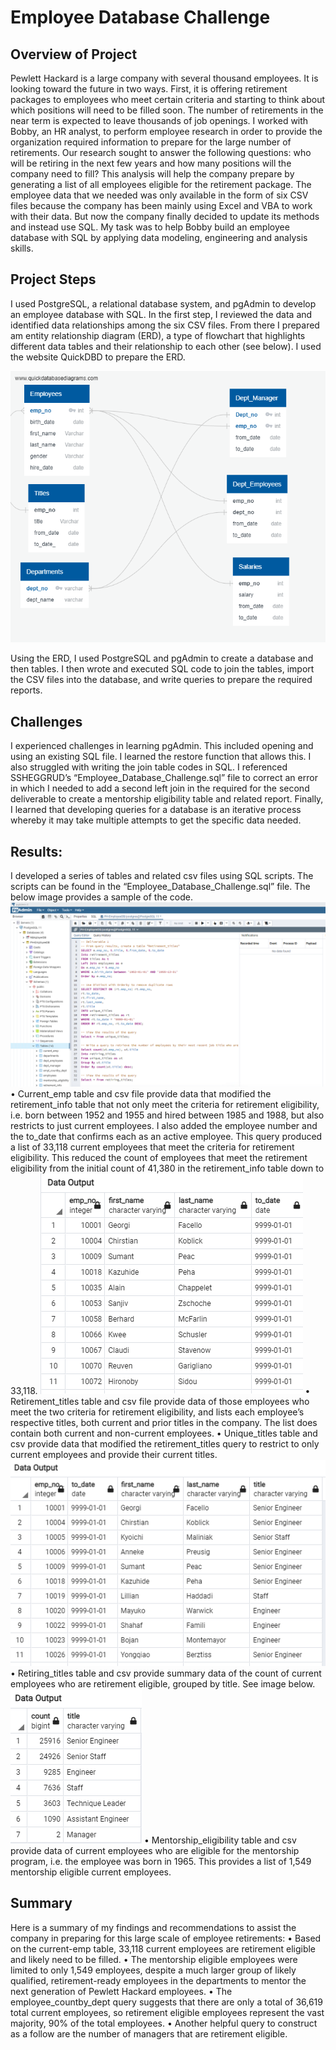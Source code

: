 # Employee Database Challenge
## Overview of Project
Pewlett Hackard is a large company with several thousand employees. It is looking toward the future in two ways. First, it is offering retirement packages to 
employees who meet certain criteria and starting to think about which positions will need to be filled soon. The number of retirements in the near term is 
expected to leave thousands of job openings. I worked with Bobby, an HR analyst, to perform employee research in order to provide the organization required 
information to prepare for the large number of retirements. Our research sought to answer the following questions: who will be retiring in the next few years 
and how many positions will the company need to fill? This analysis will help the company prepare by generating a list of all employees eligible for the 
retirement package. The employee data that we needed was only available in the form of six CSV files because the company has been mainly using Excel and VBA 
to work with their data. But now the company finally decided to update its methods and instead use SQL. My task was to help Bobby build an employee database 
with SQL by applying data modeling, engineering and analysis skills.</p>

## Project Steps
I used PostgreSQL, a relational database system, and pgAdmin to develop an employee database with SQL. In the first step, I reviewed the data and identified 
data relationships among the six CSV files. From there I prepared am entity relationship diagram (ERD), a type of flowchart that highlights different data 
tables and their relationship to each other (see below). I used the website QuickDBD to prepare the ERD.

![employeeDB.png]( https://github.com/Robertfnicholson/Pewlett-Hackard-Analysis/blob/916baf9b6003d229e7cf1b036158be4df1a3b62c/Analysis_Projects_Folder/Pewlett-Hackard-Analysis_Folder/EmployeeDB.png)
    
Using the ERD, I used PostgreSQL and pgAdmin to create a database and then tables. I then wrote and executed SQL code to join the tables, import the CSV files 
into the database, and write queries to prepare the required reports. </p>

## Challenges
I experienced challenges in learning pgAdmin. This included opening and using an existing SQL file. I learned the restore function that allows this. I also 
struggled with writing the join table codes in SQL. I referenced SSHEGGRUD’s “Employee_Database_Challenge.sql” file to correct an error in which I needed to 
add a second left join in the required for the second deliverable to create a mentorship eligibility table and related report. Finally, I learned that 
developing queries for a database is an iterative process whereby it may take multiple attempts to get the specific data needed.</p>

## Results: 
I developed a series of tables and related csv files using SQL scripts. The scripts can be found in the “Employee_Database_Challenge.sql” file. The below image 
provides a sample of the code.
![pgAdmin_SQL_code_employeeDB_queries.png]( https://github.com/Robertfnicholson/Pewlett-Hackard-Analysis/blob/3db717bcb1026901e52854cd93eb42c837e07202/Analysis_Projects_Folder/Pewlett-Hackard-Analysis_Folder/pgAdmin_SQL_code_employeeDB_queries.png)
•	Current_emp table and csv file provide data that modified the retirement_info table that not only meet the criteria for retirement eligibility, i.e. born 
between 1952 and 1955 and hired between 1985 and 1988, but also restricts to just current employees.  I also added the employee number and the to_date that 
confirms each as an active employee. This query produced a list of 33,118 current employees that meet the criteria for retirement eligibility. This reduced the 
count of employees that meet the retirement eligibility from the initial count of 41,380 in the retirement_info table down to 33,118.
![Current_emp.png]( https://github.com/Robertfnicholson/Pewlett-Hackard-Analysis/blob/0ecdac2c9dfc0e2a4da24d6f554cf4298daa527f/Analysis_Projects_Folder/Pewlett-Hackard-Analysis_Folder/Current_emp.png)
•	Retirement_titles table and csv file provide data of those employees who meet the two criteria for retirement eligibility, and lists each employee’s 
respective titles, both current and prior titles in the company. The list does contain both current and non-current employees.
•	Unique_titles table and csv provide data that modified the retirement_titles query to restrict to only current employees and provide their current titles.  
![Unique_titles.png]( https://github.com/Robertfnicholson/Pewlett-Hackard-Analysis/blob/0ecdac2c9dfc0e2a4da24d6f554cf4298daa527f/Analysis_Projects_Folder/Pewlett-Hackard-Analysis_Folder/Unique_titles.png)
•	Retiring_titles table and csv provide summary data of the count of current employees who are retirement eligible, grouped by title. See image below.
![Retiring_titles.png]( https://github.com/Robertfnicholson/Pewlett-Hackard-Analysis/blob/0ecdac2c9dfc0e2a4da24d6f554cf4298daa527f/Analysis_Projects_Folder/Pewlett-Hackard-Analysis_Folder/Retiring_titles.png)
•	Mentorship_eligibility table and csv provide data of current employees who are eligible for the mentorship program, i.e. the employee was born in 1965. 
This provides a list of 1,549 mentorship eligible current employees. </p>

## Summary
Here is a summary of my findings and recommendations to assist the company in preparing for this large scale of employee retirements:
•	Based on the current-emp table, 33,118 current employees are retirement eligible and likely need to be filled. 
•	The mentorship eligible employees were limited to only 1,549 employees, despite a much larger group of likely qualified, retirement-ready employees in the 
	departments to mentor the next generation of Pewlett Hackard employees.
•	The employee_countby_dept query suggests that there are only a total of 36,619 total current employees, so retirement eligible employees represent the vast 
	majority, 90% of the total employees.
•	Another helpful query to construct as a follow are the number of managers that are retirement eligible. </p>

